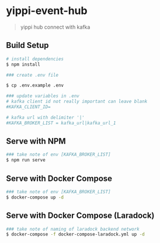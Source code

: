 # yippi-event-hub

> yippi hub connect with kafka

## Build Setup

```bash
# install dependencies
$ npm install

### create .env file

$ cp .env.example .env

### update variables in .env
# kafka client id not really important can leave blank
#KAFKA_CLIENT_ID=

# kafka url with delimiter '|'
#KAFKA_BROKER_LIST = kafka_url|kafka_url_1

```
## Serve with NPM

```bash
### take note of env [KAFKA_BROKER_LIST]
$ npm run serve

```
## Serve with Docker Compose

```bash
### take note of env [KAFKA_BROKER_LIST]
$ docker-compose up -d

```
## Serve with Docker Compose (Laradock)

```bash
### take note of naming of laradock backend network
$ docker-compose -f docker-compose-laradock.yml up -d

```


